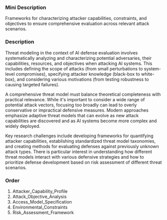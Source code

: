 ### Mini Description

Frameworks for characterizing attacker capabilities, constraints, and objectives to ensure comprehensive evaluation across relevant attack scenarios.

### Description

Threat modeling in the context of AI defense evaluation involves systematically analyzing and characterizing potential adversaries, their capabilities, resources, and objectives when attacking AI systems. This includes defining the scope of attacks (from small perturbations to system-level compromises), specifying attacker knowledge (black-box to white-box), and considering various motivations (from testing robustness to causing targeted failures).

A comprehensive threat model must balance theoretical completeness with practical relevance. While it's important to consider a wide range of potential attack vectors, focusing too broadly can lead to overly conservative or impractical defensive measures. Modern approaches emphasize adaptive threat models that can evolve as new attack capabilities are discovered and as AI systems become more complex and widely deployed.

Key research challenges include developing frameworks for quantifying attacker capabilities, establishing standardized threat model taxonomies, and creating methods for evaluating defenses against previously unknown attack types. There is particular interest in understanding how different threat models interact with various defensive strategies and how to prioritize defense development based on risk assessment of different threat scenarios.

### Order

1. Attacker_Capability_Profile
2. Attack_Objective_Analysis
3. Access_Model_Specification
4. Environmental_Constraints
5. Risk_Assessment_Framework

